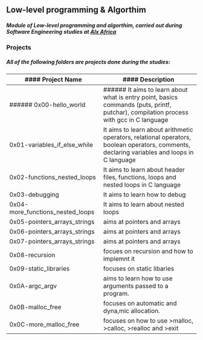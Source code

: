 ## Low-level programming & Algorthim

##### Module of **Low-level programming** and **algorthim**, carried out during **Software Engineering studies** at [Alx Africa](https://www.alxafrica.com/)

### Projects
##### All of the following folders are projects done during the studies:


| #### Project Name | #### Description|
| --- | --- |
| ###### 0x00-hello_world | ###### It aims to learn about what is entry point, basics commands (puts, printf, putchar), compilation process with gcc in C language |
| 0x01-variables_if_else_while | It aims to learn about arithmetic operators, relational operators, boolean operators, comments, declaring variables and loops in C language |
| 0x02-functions_nested_loops | It aims to learn about header files, functions, loops and nested loops in C language |
| 0x03-debugging | It aims to learn how to debug |
| 0x04-more_functions_nested_loops | It aims to learn about nested loops |
| 0x05-pointers_arrays_strings | aims at pointers and arrays |
| 0x06-pointers_arrays_strings | aims at pointers and arrays |
| 0x07-pointers_arrays_strings | aims at pointers and arrays |
| 0x08-recursion | focues on recursion and how to implemnt it |
| 0x09-static_libraries | focuses on static libaries |
| 0x0A-argc_argv | aims to learn how to use arguments passed to a program. |
| 0x0B-malloc_free | focuses on automatic and dyna,mic allocation. |
| 0x0C-more_malloc_free | focuses on how to use >malloc, >calloc, >realloc and >exit |


